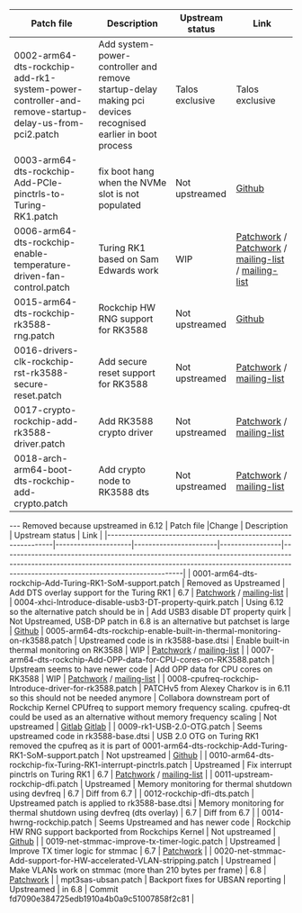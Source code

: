 | Patch file                                                    | Description                                | Upstream status | Link                                                                                                                                                                                                         |
|---------------------------------------------------------------|--------------------------------------------|-----------------|--------------------------------------------------------------------------------------------------------------------------------------------------------------------------------------------------------------|
| 0002-arm64-dts-rockchip-add-rk1-system-power-controller-and-remove-startup-delay-us-from-pci2.patch | Add system-power-controller and remove startup-delay making pci devices recognised earlier in boot process | Talos exclusive | Talos exclusive |
| 0003-arm64-dts-rockchip-Add-PCIe-pinctrls-to-Turing-RK1.patch | fix boot hang when the NVMe slot is not populated            | Not upstreamed  | [Github](https://github.com/Joshua-Riek/linux/commit/f4f691267440b371a4f46fd0e3c63cd514cdfa04)                                                                                                               |
| 0006-arm64-dts-rockchip-enable-temperature-driven-fan-control.patch | Turing RK1 based on Sam Edwards work  | WIP             | [Patchwork](https://patchwork.kernel.org/project/linux-rockchip/patch/20240617-rk-dts-additions-v5-4-c1f5f3267f1e@gmail.com/) / [Patchwork](https://patchwork.kernel.org/project/linux-arm-kernel/patch/20240912025034.180233-4-CFSworks@gmail.com/) / [mailing-list](https://lore.kernel.org/r/20240617-rk-dts-additions-v5-4-c1f5f3267f1e@gmail.com) / [mailing-list](https://lore.kernel.org/r/20240912025034.180233-4-CFSworks@gmail.com) |
| 0015-arm64-dts-rockchip-rk3588-rng.patch | Rockchip HW RNG support for RK3588            | Not upstreamed             | [Github](https://github.com/armbian/build/pull/5928) |
| 0016-drivers-clk-rockchip-rst-rk3588-secure-reset.patch | Add secure reset support for RK3588            | Not upstreamed             | [Patchwork](https://patchwork.kernel.org/project/linux-arm-kernel/patch/20231107155532.3747113-6-clabbe@baylibre.com/) / [mailing-list](https://lore.kernel.org/all/20231107155532.3747113-6-clabbe@baylibre.com/) |
| 0017-crypto-rockchip-add-rk3588-driver.patch | Add RK3588 crypto driver            | Not upstreamed             | [Patchwork](https://patchwork.kernel.org/project/linux-arm-kernel/patch/20231107155532.3747113-7-clabbe@baylibre.com/) / [mailing-list](https://lore.kernel.org/all/20231107155532.3747113-7-clabbe@baylibre.com/) |
| 0018-arch-arm64-boot-dts-rockchip-add-crypto.patch | Add crypto node to RK3588 dts            | Not upstreamed             | [Patchwork](https://patchwork.kernel.org/project/linux-arm-kernel/patch/20231107155532.3747113-4-clabbe@baylibre.com/) / [mailing-list](https://lore.kernel.org/all/20231107155532.3747113-4-clabbe@baylibre.com/) |

--- Removed because upstreamed in 6.12
| Patch file                                                    |Change               | Description                                | Upstream status | Link                                                                                                                                                                                    |
|---------------------------------------------------------------|---------------------|-----------------------|-----------------|--------------------------------------------------------------------------------------------------------------------------------------------------------------------------------------------------------------|
| 0001-arm64-dts-rockchip-Add-Turing-RK1-SoM-support.patch      | Removed as Upstreamed | Add DTS overlay support for the Turing RK1 | 6.7             | [Patchwork](https://patchwork.kernel.org/project/linux-rockchip/patch/20231011225823.2542262-4-CFSworks@gmail.com/) / [mailing-list](https://lore.kernel.org/all/20231011225823.2542262-4-CFSworks@gmail.com/) |
| 0004-xhci-Introduce-disable-usb3-DT-property-quirk.patch | Using 6.12 so the alternative patch should be in | Add USB3 disable DT property quirk       | Not Upstreamed, USB-DP patch in 6.8 is an alternative but patchset is large             | [Github](https://github.com/CFSworks/alpine-rk1/blob/db2b5df883b6bcbfd812f12c998fa42613f08c56/main/linux-turing/0004-xhci-Introduce-disable-usb3-DT-property-quirk.patch)
| 0005-arm64-dts-rockchip-enable-built-in-thermal-monitoring-on-rk3588.patch | Upstreamed code is in rk3588-base.dtsi | Enable built-in thermal monitoring on RK3588 | WIP             | [Patchwork](https://patchwork.kernel.org/project/linux-rockchip/patch/20240617-rk-dts-additions-v5-1-c1f5f3267f1e@gmail.com/) / [mailing-list](https://lore.kernel.org/r/20240617-rk-dts-additions-v5-1-c1f5f3267f1e@gmail.com) |
| 0007-arm64-dts-rockchip-Add-OPP-data-for-CPU-cores-on-RK3588.patch | Upstream seems to have newer code | Add OPP data for CPU cores on RK3588     | WIP            | [Patchwork](https://patchwork.kernel.org/project/linux-rockchip/patch/20240617-rk-dts-additions-v5-6-c1f5f3267f1e@gmail.com/) / [mailing-list](https://lore.kernel.org/r/20240617-rk-dts-additions-v5-6-c1f5f3267f1e@gmail.com) |
| 0008-cpufreq-rockchip-Introduce-driver-for-rk3588.patch | PATCHv5 from Alexey Charkov is in 6.11 so this should not be needed anymore | Collabora downstream port of Rockchip Kernel CPUfreq to support memory frequency scaling. cpufreq-dt could be used as an alternative without memory frequency scaling             | Not upstreamed             | [Gitlab](https://gitlab.collabora.com/hardware-enablement/rockchip-3588/linux/-/commit/e76454dab456ca5e0f51e8c4fbbd15649a329648) [Gitlab](https://gitlab.collabora.com/hardware-enablement/rockchip-3588/linux/-/commit/84eaf9e41a76a75542bbc281a7fe73e044e4cb52) |
| 0009-rk1-USB-2.0-OTG.patch | Seems upstreamed code in rk3588-base.dtsi | USB 2.0 OTG on Turing RK1 removed the cpufreq as it is part of 0001-arm64-dts-rockchip-Add-Turing-RK1-SoM-support.patch  | Not upstreamed             | [Github](https://github.com/CFSworks/alpine-rk1/blob/db2b5df883b6bcbfd812f12c998fa42613f08c56/main/linux-turing/0010-rk1-Enable-cpufreq-thermal-USB-2.0-OTG.patch) |
| 0010-arm64-dts-rockchip-fix-Turing-RK1-interrupt-pinctrls.patch | Upstreamed | Fix interrupt pinctrls on Turing RK1             | 6.7             | [Patchwork](https://patchwork.kernel.org/project/linux-arm-kernel/patch/20231202071212.1606800-1-CFSworks@gmail.com/) / [mailing-list](https://lore.kernel.org/all/20231202071212.1606800-1-CFSworks@gmail.com/) |
| 0011-upstream-rockchip-dfi.patch | Upstreamed | Memory monitoring for thermal shutdown using devfreq             | 6.7             | Diff from 6.7 |
| 0012-rockchip-dfi-dts.patch | Upstreamed patch is applied to rk3588-base.dtsi | Memory monitoring for thermal shutdown using devfreq (dts overlay)             | 6.7             | Diff from 6.7 |
| 0014-hwrng-rockchip.patch | Seems Upstreamed and has newer code | Rockchip HW RNG support backported from Rockchips Kernel            | Not upstreamed             | [Github](https://github.com/armbian/build/pull/5928) |
| 0019-net-stmmac-improve-tx-timer-logic.patch | Upstreamed | Improve TX timer logic for stmmac            | 6.7             | [Patchwork](https://patchwork.kernel.org/project/linux-arm-kernel/list/?series=794317&state=%2A&archive=both) |
| 0020-net-stmmac-Add-support-for-HW-accelerated-VLAN-stripping.patch | Upstreamed | Make VLANs work on stmmac (more than 210 bytes per frame)           | 6.8             | [Patchwork](https://patchwork.kernel.org/project/linux-arm-kernel/patch/20231121053842.719531-1-yi.fang.gan@intel.com/) |
| mpt3sas-ubsan.patch | Backport fixes for UBSAN reporting | Upstreamed | in 6.8 | Commit fd7090e384725edb1910a4b0a9c51007858f2c81 |
